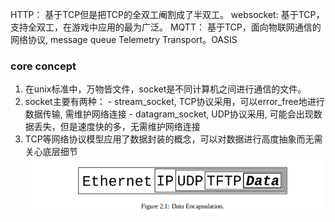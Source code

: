
HTTP： 基于TCP但是把TCP的全双工阉割成了半双工。
websocket: 基于TCP，支持全双工，在游戏中应用的最为广泛。
MQTT： 基于TCP，面向物联网通信的网络协议, message queue Telemetry Transport。OASIS
### core concept
1. 在unix标准中，万物皆文件，socket是不同计算机之间进行通信的文件。
2. socket主要有两种：
		- stream_socket, TCP协议采用，可以error_free地进行数据传输, 需维护网络连接
		- datagram_socket, UDP协议采用, 可能会出现数据丢失，但是速度快的多，无需维护网络连接
 3. TCP等网络协议模型应用了数据封装的概念，可以对数据进行高度抽象而无需关心底层细节
 ![Data Encapsulation](../Resourse/data_capsulation.png)
